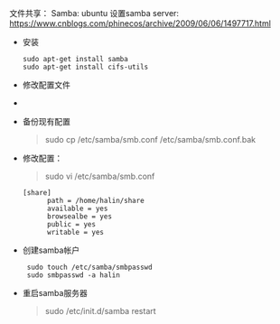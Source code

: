 文件共享：
Samba:
ubuntu 设置samba server:                    
https://www.cnblogs.com/phinecos/archive/2009/06/06/1497717.html

* 安装

  ```
  sudo apt-get install samba
  sudo apt-get install cifs-utils
  ```

* 修改配置文件

* 

  * 备份现有配置

    > sudo cp /etc/samba/smb.conf /etc/samba/smb.conf.bak

  * 修改配置：

    > sudo vi /etc/samba/smb.conf

    ```
    [share]
          path = /home/halin/share
          available = yes
          browsealbe = yes
          public = yes
          writable = yes
    ```

* 创建samba帐户

  ```
   sudo touch /etc/samba/smbpasswd
   sudo smbpasswd -a halin
  ```

* 重启samba服务器

  > sudo /etc/init.d/samba restart

